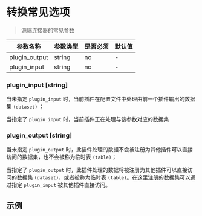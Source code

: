 # 转换常见选项

> 源端连接器的常见参数

|       参数名称        |  参数类型  | 是否必须 | 默认值 |
|-------------------|--------|------|-----|
| plugin_output | string | no   | -   |
| plugin_input | string | no   | -   |

### plugin_input [string]

当未指定 `plugin_input` 时，当前插件在配置文件中处理由前一个插件输出的数据集 `(dataset)` ；

当指定了 `plugin_input` 时，当前插件正在处理与该参数对应的数据集

### plugin_output [string]

当未指定 `plugin_output` 时，此插件处理的数据不会被注册为其他插件可以直接访问的数据集，也不会被称为临时表 `(table)`；

当指定了 `plugin_output` 时，此插件处理的数据将被注册为其他插件可以直接访问的数据集 `(dataset)`，或者被称为临时表 `(table)`。在这里注册的数据集可以通过指定 `plugin_input` 被其他插件直接访问。

## 示例

